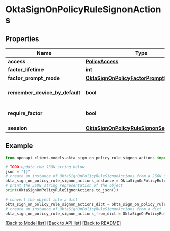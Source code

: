 # OktaSignOnPolicyRuleSignonActions


## Properties

Name | Type | Description | Notes
------------ | ------------- | ------------- | -------------
**access** | [**PolicyAccess**](PolicyAccess.md) |  | [optional] 
**factor_lifetime** | **int** |  | [optional] 
**factor_prompt_mode** | [**OktaSignOnPolicyFactorPromptMode**](OktaSignOnPolicyFactorPromptMode.md) |  | [optional] 
**remember_device_by_default** | **bool** |  | [optional] [default to False]
**require_factor** | **bool** |  | [optional] [default to False]
**session** | [**OktaSignOnPolicyRuleSignonSessionActions**](OktaSignOnPolicyRuleSignonSessionActions.md) |  | [optional] 

## Example

```python
from openapi_client.models.okta_sign_on_policy_rule_signon_actions import OktaSignOnPolicyRuleSignonActions

# TODO update the JSON string below
json = "{}"
# create an instance of OktaSignOnPolicyRuleSignonActions from a JSON string
okta_sign_on_policy_rule_signon_actions_instance = OktaSignOnPolicyRuleSignonActions.from_json(json)
# print the JSON string representation of the object
print(OktaSignOnPolicyRuleSignonActions.to_json())

# convert the object into a dict
okta_sign_on_policy_rule_signon_actions_dict = okta_sign_on_policy_rule_signon_actions_instance.to_dict()
# create an instance of OktaSignOnPolicyRuleSignonActions from a dict
okta_sign_on_policy_rule_signon_actions_from_dict = OktaSignOnPolicyRuleSignonActions.from_dict(okta_sign_on_policy_rule_signon_actions_dict)
```
[[Back to Model list]](../README.md#documentation-for-models) [[Back to API list]](../README.md#documentation-for-api-endpoints) [[Back to README]](../README.md)


